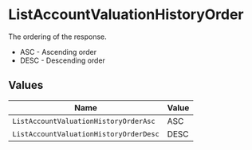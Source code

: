 # ListAccountValuationHistoryOrder

The ordering of the response.
* ASC - Ascending order
* DESC - Descending order


## Values

| Name                                   | Value                                  |
| -------------------------------------- | -------------------------------------- |
| `ListAccountValuationHistoryOrderAsc`  | ASC                                    |
| `ListAccountValuationHistoryOrderDesc` | DESC                                   |